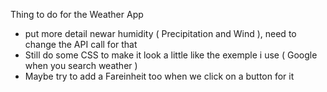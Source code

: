 Thing to do for the Weather App

- put more detail newar humidity ( Precipitation and Wind ), need to change the API call for that
- Still do some CSS to make it look a little like the exemple i use ( Google when you search weather )
- Maybe try to add a Fareinheit too when we click on a button for it

